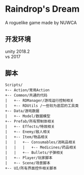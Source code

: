 # Raindrop's Dream
A roguelike game made by NUWCA

## 开发环境
unity 2018.2    
vs 2017

## 脚本

```
Scripts/
+-- Action/常用Action
+-- Common/共通的代码
|   +-- RDManager/游戏运行控制相关
|   +-- RDUtils	/一些较为底层的工具类
+-- Data/游戏数据
|   +-- Model/数据模型
+-- Prefab/所有预制体相关
|   +-- Effects/特效相关
|   +-- Enemy/敌人相关
|   +-- Item/物品相关
|   |   +-- Consumables/消耗品相关
|   |   |   +-- Medicines/药品相关
|   |   +-- Bullets/子弹相关
|   +-- Player/玩家脚本
|   +-- Scene/场景脚本
+-- UI/所有界面控件相关脚本
```
